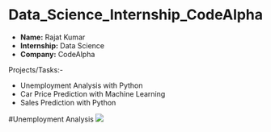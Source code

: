 # Data_Science_Internship_CodeAlpha

<ul>
  <li><b>Name:</b> Rajat Kumar </li>
  <li><b>Internship:</b> Data Science</li>
  <li><b>Company:</b> CodeAlpha</li>
</ul>

Projects/Tasks:-
<ul>
  <li>Unemployment Analysis with Python</li>
  <li>Car Price Prediction with Machine Learning</li>
  <li>Sales Prediction with Python</li>
</ul>

#Unemployment Analysis
<img src="Bar_Unemploy_Region.png" />

